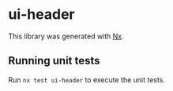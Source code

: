 # ui-header

This library was generated with [Nx](https://nx.dev).

## Running unit tests

Run `nx test ui-header` to execute the unit tests.
